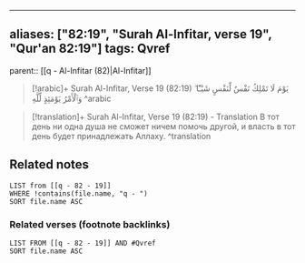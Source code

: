 
---
aliases: ["82:19", "Surah Al-Infitar, verse 19", "Qur'an 82:19"]
tags: Qvref
---

parent:: [[q - Al-Infitar (82)|Al-Infitar]]

> [!arabic]+ Surah Al-Infitar, Verse 19 (82:19)
> <span class="quran-arabic">يَوْمَ لَا تَمْلِكُ نَفْسٌ لِّنَفْسٍ شَيْـًٔا ۖ وَٱلْأَمْرُ يَوْمَئِذٍ لِّلَّهِ</span>
^arabic

> [!translation]+ Surah Al-Infitar, Verse 19 (82:19) - Translation
> В тот день ни одна душа не сможет ничем помочь другой, и власть в тот день будет принадлежать Аллаху.
^translation



## Related notes
```dataview
LIST from [[q - 82 - 19]]
WHERE !contains(file.name, "q - ")
SORT file.name ASC
```

### Related verses (footnote backlinks)
```dataview
LIST FROM [[q - 82 - 19]] AND #Qvref
SORT file.name ASC
```

